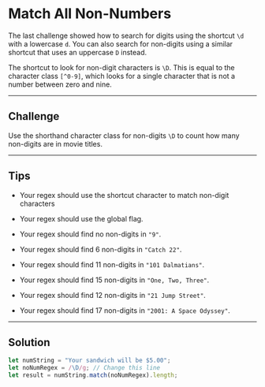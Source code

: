 # Match All Non-Numbers

The last challenge showed how to search for digits using the shortcut `\d` with a lowercase `d`. You can also search for non-digits using a similar shortcut that uses an uppercase `D` instead.

The shortcut to look for non-digit characters is `\D`. This is equal to the character class `[^0-9]`, which looks for a single character that is not a number between zero and nine.

---

## Challenge

Use the shorthand character class for non-digits `\D` to count how many non-digits are in movie titles.

---

## Tips

- Your regex should use the shortcut character to match non-digit characters

- Your regex should use the global flag.

- Your regex should find no non-digits in `"9"`.

- Your regex should find 6 non-digits in `"Catch 22"`.

- Your regex should find 11 non-digits in `"101 Dalmatians"`.

- Your regex should find 15 non-digits in `"One, Two, Three"`.

- Your regex should find 12 non-digits in `"21 Jump Street"`.

- Your regex should find 17 non-digits in `"2001: A Space Odyssey"`.

---

## Solution

```js
let numString = "Your sandwich will be $5.00";
let noNumRegex = /\D/g; // Change this line
let result = numString.match(noNumRegex).length;
```